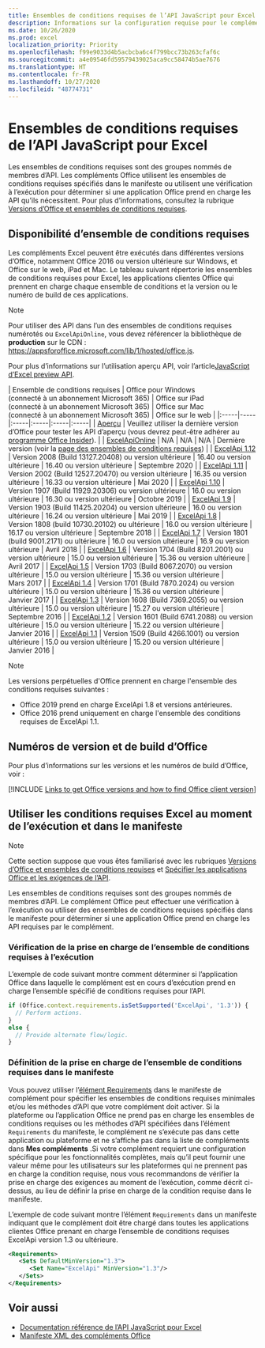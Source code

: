 ```yaml
---
title: Ensembles de conditions requises de l’API JavaScript pour Excel
description: Informations sur la configuration requise pour le complément Office sur les builds Excel.
ms.date: 10/26/2020
ms.prod: excel
localization_priority: Priority
ms.openlocfilehash: f99e9033d4b5acbcba6c4f799bcc73b263cfaf6c
ms.sourcegitcommit: a4e09546fd59579439025aca9cc58474b5ae7676
ms.translationtype: HT
ms.contentlocale: fr-FR
ms.lasthandoff: 10/27/2020
ms.locfileid: "48774731"
---
```

# <a name="excel-javascript-api-requirement-sets"></a>Ensembles de conditions requises de l’API JavaScript pour Excel

Les ensembles de conditions requises sont des groupes nommés de membres d’API. Les compléments Office utilisent les ensembles de conditions requises spécifiés dans le manifeste ou utilisent une vérification à l’exécution pour déterminer si une application Office prend en charge les API qu’ils nécessitent. Pour plus d’informations, consultez la rubrique [Versions d’Office et ensembles de conditions requises](../../develop/office-versions-and-requirement-sets.md).

## <a name="requirement-set-availability"></a>Disponibilité d’ensemble de conditions requises

Les compléments Excel peuvent être exécutés dans différentes versions d’Office, notamment Office 2016 ou version ultérieure sur Windows, et Office sur le web, iPad et Mac. Le tableau suivant répertorie les ensembles de conditions requises pour Excel, les applications clientes Office qui prennent en charge chaque ensemble de conditions et la version ou le numéro de build de ces applications.

> [!NOTE]
> Pour utiliser des API dans l’un des ensembles de conditions requises numérotés ou `ExcelApiOnline`, vous devez référencer la bibliothèque de **production** sur le CDN : https://appsforoffice.microsoft.com/lib/1/hosted/office.js.
>
> Pour plus d’informations sur l’utilisation aperçu API, voir l’article[JavaScript d’Excel preview API](excel-preview-apis.md).

|  Ensemble de conditions requises  |  Office pour Windows<br>(connecté à un abonnement Microsoft 365)  |  Office sur iPad<br>(connecté à un abonnement Microsoft 365)  |  Office sur Mac<br>(connecté à un abonnement Microsoft 365)  | Office sur le web |
|:-----|-----|:-----|:-----|:-----|:-----|
| [Aperçu](excel-preview-apis.md)  | Veuillez utiliser la dernière version d’Office pour tester les API d’aperçu (vous devrez peut-être adhérer au [programme Office Insider](https://insider.office.com)). |
| [ExcelApiOnline](excel-api-online-requirement-set.md) | N/A | N/A | N/A | Dernière version (voir la [page des ensembles de conditions requises](excel-api-online-requirement-set.md)) |
| [ExcelApi 1.12](excel-api-1-12-requirement-set.md) | Version 2008 (Build 13127.20408) ou version ultérieure | 16.40 ou version ultérieure | 16.40 ou version ultérieure | Septembre 2020 |
| [ExcelApi 1.11](excel-api-1-11-requirement-set.md) | Version 2002 (Build 12527.20470) ou version ultérieure | 16.35 ou version ultérieure | 16.33 ou version ultérieure | Mai 2020 |
| [ExcelApi 1.10](excel-api-1-10-requirement-set.md) | Version 1907 (Build 11929.20306) ou version ultérieure | 16.0 ou version ultérieure | 16.30 ou version ultérieure | Octobre 2019 |
| [ExcelApi 1.9](excel-api-1-9-requirement-set.md)  | Version 1903 (Build 11425.20204) ou version ultérieure | 16.0 ou version ultérieure | 16.24 ou version ultérieure | Mai 2019 |
| [ExcelApi 1.8](excel-api-1-8-requirement-set.md)  | Version 1808 (build 10730.20102) ou ultérieure | 16.0 ou version ultérieure | 16.17 ou version ultérieure | Septembre 2018 |
| [ExcelApi 1.7](excel-api-1-7-requirement-set.md)  | Version 1801 (build 9001.2171) ou ultérieure   | 16.0 ou version ultérieure  | 16.9 ou version ultérieure  | Avril 2018 |
| [ExcelApi 1.6](excel-api-1-6-requirement-set.md)  | Version 1704 (Build 8201.2001) ou version ultérieure   | 15.0 ou version ultérieure  | 15.36 ou version ultérieure | Avril 2017 |
| [ExcelApi 1.5](excel-api-1-5-requirement-set.md)  | Version 1703 (Build 8067.2070) ou version ultérieure   | 15.0 ou version ultérieure  | 15.36 ou version ultérieure | Mars 2017 |
| [ExcelApi 1.4](excel-api-1-4-requirement-set.md)  | Version 1701 (Build 7870.2024) ou version ultérieure   | 15.0 ou version ultérieure  | 15.36 ou version ultérieure | Janvier 2017 |
| [ExcelApi 1.3](excel-api-1-3-requirement-set.md)  | Version 1608 (Build 7369.2055) ou version ultérieure   | 15.0 ou version ultérieure | 15.27 ou version ultérieure | Septembre 2016 |
| [ExcelApi 1.2](excel-api-1-2-requirement-set.md)  | Version 1601 (Build 6741.2088) ou version ultérieure   | 15.0 ou version ultérieure | 15.22 ou version ultérieure | Janvier 2016 |
| [ExcelApi 1.1](excel-api-1-1-requirement-set.md)  | Version 1509 (Build 4266.1001) ou version ultérieure   | 15.0 ou version ultérieure | 15.20 ou version ultérieure | Janvier 2016 |

> [!NOTE]
> Les versions perpétuelles d'Office prennent en charge l'ensemble des conditions requises suivantes :
>
> - Office 2019 prend en charge ExcelApi 1.8 et versions antérieures.
> - Office 2016 prend uniquement en charge l'ensemble des conditions requises de ExcelApi 1.1.

## <a name="office-versions-and-build-numbers"></a>Numéros de version et de build d’Office

Pour plus d’informations sur les versions et les numéros de build d’Office, voir :

[!INCLUDE [Links to get Office versions and how to find Office client version](../../includes/links-get-office-versions-builds.md)]

## <a name="how-to-use-excel-requirement-sets-at-runtime-and-in-the-manifest"></a>Utiliser les conditions requises Excel au moment de l’exécution et dans le manifeste

> [!NOTE]
> Cette section suppose que vous êtes familiarisé avec les rubriques [Versions d’Office et ensembles de conditions requises](../../develop/office-versions-and-requirement-sets.md) et [Spécifier les applications Office et les exigences de l’API](../../develop/specify-office-hosts-and-api-requirements.md).

Les ensembles de conditions requises sont des groupes nommés de membres d’API. Le complément Office peut effectuer une vérification à l’exécution ou utiliser des ensembles de conditions requises spécifiés dans le manifeste pour déterminer si une application Office prend en charge les API requises par le complément.

### <a name="checking-for-requirement-set-support-at-runtime"></a>Vérification de la prise en charge de l’ensemble de conditions requises à l’exécution

L’exemple de code suivant montre comment déterminer si l’application Office dans laquelle le complément est en cours d’exécution prend en charge l’ensemble spécifié de conditions requises pour l’API.

```js
if (Office.context.requirements.isSetSupported('ExcelApi', '1.3')) {
  // Perform actions.
}
else {
  // Provide alternate flow/logic.
}
```

### <a name="defining-requirement-set-support-in-the-manifest"></a>Définition de la prise en charge de l’ensemble de conditions requises dans le manifeste

Vous pouvez utiliser l’[élément Requirements](../manifest/requirements.md) dans le manifeste de complément pour spécifier les ensembles de conditions requises minimales et/ou les méthodes d’API que votre complément doit activer. Si la plateforme ou l’application Office ne prend pas en charge les ensembles de conditions requises ou les méthodes d’API spécifiées dans l’élément `Requirements` du manifeste, le complément ne s’exécute pas dans cette application ou plateforme et ne s’affiche pas dans la liste de compléments dans **Mes compléments** .Si votre complément requiert une configuration spécifique pour les fonctionnalités complètes, mais qu’il peut fournir une valeur même pour les utilisateurs sur les plateformes qui ne prennent pas en charge la condition requise, nous vous recommandons de vérifier la prise en charge des exigences au moment de l’exécution, comme décrit ci-dessus, au lieu de définir la prise en charge de la condition requise dans le manifeste.

L’exemple de code suivant montre l’élément `Requirements` dans un manifeste indiquant que le complément doit être chargé dans toutes les applications clientes Office prenant en charge l’ensemble de conditions requises ExcelApi version 1.3 ou ultérieure.

```xml
<Requirements>
   <Sets DefaultMinVersion="1.3">
      <Set Name="ExcelApi" MinVersion="1.3"/>
   </Sets>
</Requirements>
```

## <a name="see-also"></a>Voir aussi

- [Documentation référence de l’API JavaScript pour Excel](/javascript/api/excel)
- [Manifeste XML des compléments Office](../../develop/add-in-manifests.md)
